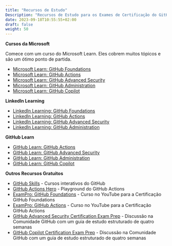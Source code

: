 ```yaml
---
title: "Recursos de Estudo"
Description: "Recursos de Estudo para os Exames de Certificação do GitHub. Guias de estudo, cursos e muito mais."
date: 2023-09-18T10:55:55+02:00
draft: false
weight: 50
---
```


**Cursos da Microsoft**

Comece com um curso do Microsoft Learn. Eles cobrem muitos tópicos e são um ótimo ponto de partida.

- [Microsoft Learn: GitHub Foundations](https://learn.microsoft.com/en-us/collections/o1njfe825p602p)
- [Microsoft Learn: GitHub Actions](https://learn.microsoft.com/en-us/collections/n5p4a5z7keznp5)
- [Microsoft Learn: GitHub Advanced Security](https://learn.microsoft.com/en-us/collections/rqymc6yw8q5rey)
- [Microsoft Learn: GitHub Administration](https://learn.microsoft.com/en-us/collections/mom7u1gzjdxw03)
- [Microsoft Learn: GitHub Copilot](https://learn.microsoft.com/en-us/training/paths/copilot/)

**LinkedIn Learning**

- [LinkedIn Learning: GitHub Foundations](https://www.linkedin.com/learning/paths/prepare-for-the-github-foundations-certification)
- [LinkedIn Learning: GitHub Actions](https://www.linkedin.com/learning/cert-prep-github-actions-by-microsoft-press)
- [LinkedIn Learning: GitHub Advanced Security](https://www.linkedin.com/learning/github-advanced-security-ghas/github-advanced-security)
- [LinkedIn Learning: GitHub Administration](https://www.linkedin.com/learning/paths/prepare-for-the-github-administration-certification)

**GitHub Learn**

- [GitHub Learn: GitHub Actions](https://resources.github.com/learn/pathways/automation/)
- [GitHub Learn: GitHub Advanced Security](https://resources.github.com/learn/pathways/security/)
- [GitHub Learn: GitHub Administration](https://resources.github.com/learn/pathways/administration-governance/)
- [GitHub Learn: GitHub Copilot](https://resources.github.com/learn/pathways/copilot/essentials/essentials-of-github-copilot/)

**Outros Recursos Gratuitos**  
- [GitHub Skills](https://learn.github.com/skills) - Cursos interativos do GitHub  
- [GitHub Actions Hero](https://github-actions-hero.vercel.app/) - Playground do GitHub Actions  
- [ExamPro: GitHub Foundations](https://www.youtube.com/playlist?list=PLBfufR7vyJJ4uRXqarjPKqxYq4_Pexj1V) - Curso no YouTube para a Certificação GitHub Foundations  
- [ExamPro: GitHub Actions](https://www.youtube.com/playlist?list=PLBfufR7vyJJ5cW6kvAqxHyjLJ1MX3H4rX) - Curso no YouTube para a Certificação GitHub Actions  
- [GitHub Advanced Security Certification Exam Prep](https://github.com/orgs/community/discussions/137197) - Discussão na Comunidade GitHub com um guia de estudo estruturado de quatro semanas  
- [GitHub Copilot Certification Exam Prep](https://github.com/orgs/community/discussions/144443) - Discussão na Comunidade GitHub com um guia de estudo estruturado de quatro semanas  
